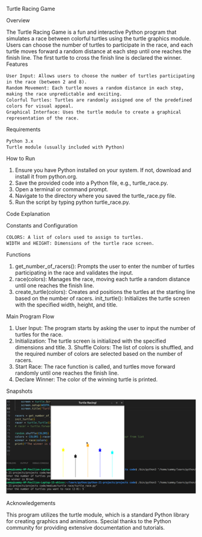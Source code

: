 Turtle Racing Game

Overview

The Turtle Racing Game is a fun and interactive Python program that simulates a race between colorful turtles using the turtle graphics module. Users can choose the number of turtles to participate in the race, and each turtle moves forward a random distance at each step until one reaches the finish line. The first turtle to cross the finish line is declared the winner.
Features

    User Input: Allows users to choose the number of turtles participating in the race (between 2 and 8).
    Random Movement: Each turtle moves a random distance in each step, making the race unpredictable and exciting.
    Colorful Turtles: Turtles are randomly assigned one of the predefined colors for visual appeal.
    Graphical Interface: Uses the turtle module to create a graphical representation of the race.

Requirements

    Python 3.x
    Turtle module (usually included with Python)

How to Run

   1. Ensure you have Python installed on your system. If not, download and install it from python.org.
   2. Save the provided code into a Python file, e.g., turtle_race.py.
   3. Open a terminal or command prompt.
   4. Navigate to the directory where you saved the turtle_race.py file.
   5. Run the script by typing python turtle_race.py.

Code Explanation

Constants and Configuration

    COLORS: A list of colors used to assign to turtles.
    WIDTH and HEIGHT: Dimensions of the turtle race screen.

Functions

   1. get_number_of_racers(): Prompts the user to enter the number of turtles participating in the race and validates the input.
   2. race(colors): Manages the race, moving each turtle a random distance until one reaches the finish line.
   3. create_turtle(colors): Creates and positions the turtles at the starting line based on the number of racers.
    init_turtle(): Initializes the turtle screen with the specified width, height, and title.

Main Program Flow

   1. User Input: The program starts by asking the user to input the number of turtles for the race.
   2. Initialization: The turtle screen is initialized with the specified dimensions and title.
    3. Shuffle Colors: The list of colors is shuffled, and the required number of colors are selected based on the number of racers.
   4. Start Race: The race function is called, and turtles move forward randomly until one reaches the finish line.
   5. Declare Winner: The color of the winning turtle is printed.


   Snapshots

   ![alt text](image.png)

   Acknowledgements

This program utilizes the turtle module, which is a standard Python library for creating graphics and animations. Special thanks to the Python community for providing extensive documentation and tutorials.